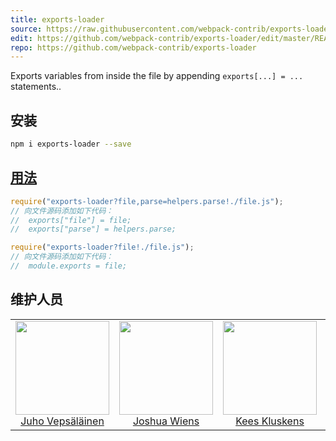 ```yaml
---
title: exports-loader
source: https://raw.githubusercontent.com/webpack-contrib/exports-loader/master/README.md
edit: https://github.com/webpack-contrib/exports-loader/edit/master/README.md
repo: https://github.com/webpack-contrib/exports-loader
---
```

Exports variables from inside the file by appending `exports[...] = ...` statements..

## 安装

```bash
npm i exports-loader --save
```

## <a href="https://webpack.js.org/concepts/loaders">用法</a>

``` javascript
require("exports-loader?file,parse=helpers.parse!./file.js");
// 向文件源码添加如下代码：
//  exports["file"] = file;
//  exports["parse"] = helpers.parse;

require("exports-loader?file!./file.js");
// 向文件源码添加如下代码：
//  module.exports = file;
```

## 维护人员

<table>
  <tbody>
    <tr>
      <td align="center">
        <img width="150" height="150"
        src="https://avatars3.githubusercontent.com/u/166921?v=3&s=150">
        </br>
        <a href="https://github.com/bebraw">Juho Vepsäläinen</a>
      </td>
      <td align="center">
        <img width="150" height="150"
        src="https://avatars2.githubusercontent.com/u/8420490?v=3&s=150">
        </br>
        <a href="https://github.com/d3viant0ne">Joshua Wiens</a>
      </td>
      <td align="center">
        <img width="150" height="150"
        src="https://avatars3.githubusercontent.com/u/533616?v=3&s=150">
        </br>
        <a href="https://github.com/SpaceK33z">Kees Kluskens</a>
      </td>
      <td align="center">
        <img width="150" height="150"
        src="https://avatars3.githubusercontent.com/u/3408176?v=3&s=150">
        </br>
        <a href="https://github.com/TheLarkInn">Sean Larkin</a>
      </td>
    </tr>
  <tbody>
</table>


[npm]: https://img.shields.io/npm/v/exports-loader.svg
[npm-url]: https://npmjs.com/package/exports-loader

[deps]: https://david-dm.org/webpack-contrib/exports-loader.svg
[deps-url]: https://david-dm.org/webpack-contrib/exports-loader

[chat]: https://img.shields.io/badge/gitter-webpack%2Fwebpack-brightgreen.svg
[chat-url]: https://gitter.im/webpack/webpack
